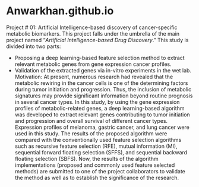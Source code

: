 # Anwarkhan.github.io
Project # 01: Artificial Intelligence-based discovery of cancer-specific metabolic biomarkers.
This project falls under the umbrella of the main project named “*Artificial Intelligence-based Drug Discovery*.” This study is divided into two parts:
* Proposing a deep learning-based feature selection method to extract relevant metabolic genes from gene expression cancer profiles.
* Validation of the extracted genes via in-vitro experiments in the wet lab.
Motivation: At present, numerous research had revealed that the metabolic rewiring in the cancer cells is one of the determining factors during tumor initiation and progression. Thus, the inclusion of metabolic signatures may provide significant information beyond routine prognosis in several cancer types. In this study, by using the gene expression profiles of metabolic-related genes, a deep learning-based algorithm was developed to extract relevant genes contributing to tumor initiation and progression and overall survival of different cancer types. Expression profiles of melanoma, gastric cancer, and lung cancer were used in this study. The results of the proposed algorithm were compared with the conventionally used feature selection algorithms such as recursive feature selection (RFE), mutual information (MI), sequential forward floating selection (SFFS), and sequential backward floating selection (SBFS).
Now, the results of the algorithm implementations (proposed and commonly used feature selected methods) are submitted to one of the project collaborators to validate the method as well as to establish the significance of the research.
